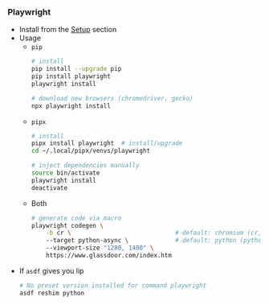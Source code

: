 ### Playwright

* Install from the [Setup](../README.md#setup) section
* Usage
  * `pip` 
    ```bash
    # install
    pip install --upgrade pip
    pip install playwright
    playwright install

    # download new browsers (chromedriver, gecko)
    npx playwright install

  * `pipx`
    ```bash
    # install
    pipx install playwright  # install/upgrade
    cd ~/.local/pipx/venvs/playwright
    
    # inject dependencies manually
    source bin/activate
    playwright install
    deactivate
    ```
  * Both
    ```bash
    # generate code via macro
    playwright codegen \
        -b cr \                             # default: chromium (cr, ff, wk)
        --target python-async \             # default: python (python, python-async)
        --viewport-size "1280, 1400" \
        https://www.glassdoor.com/index.htm
    ```
* If `asdf` gives you lip
  ```bash
  # No preset version installed for command playwright
  asdf reshim python
  ```
